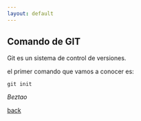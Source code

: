 ```yaml
---
layout: default
---
```


## Comando de GIT

Git es un sistema de control de versiones.

el primer comando que vamos a conocer es:

`git init` 


_Beztao_

[back](./)